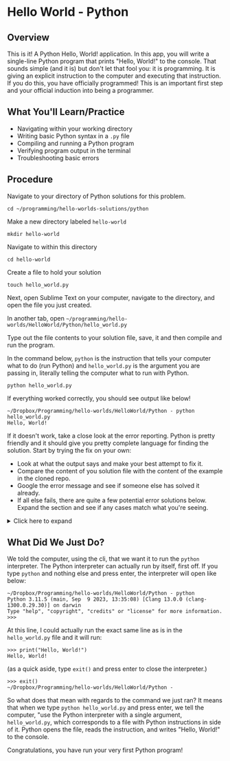 # Hello World - Python

## Overview

This is it! A Python Hello, World! application. In this app, you will write a single-line Python program that prints "Hello, World!" to the console. That sounds simple (and it is) but don't let that fool you: it is programming. It is giving an explicit instruction to the computer and executing that instruction. If you do this, you have officially programmed! This is an important first step and your official induction into being a programmer.

## What You'll Learn/Practice

- Navigating within your working directory
- Writing basic Python syntax in a `.py` file
- Compiling and running a Python program
- Verifying program output in the terminal
- Troubleshooting basic errors

## Procedure

Navigate to your directory of Python solutions for this problem.

```
cd ~/programming/hello-worlds-solutions/python
```

Make a new directory labeled `hello-world`

```
mkdir hello-world
```

Navigate to within this directory

```
cd hello-world
```

Create a file to hold your solution

```
touch hello_world.py
```

Next, open Sublime Text on your computer, navigate to the directory, and open the file you just created.

In another tab, open `~/programming/hello-worlds/HelloWorld/Python/hello_world.py`

Type out the file contents to your solution file, save, it and then compile and run the program.

In the command below, `python` is the instruction that tells your computer what to do (run Python) and `hello_world.py` is the argument you are passing in, literally telling the computer what to run with Python.

```
python hello_world.py
```

If everything worked correctly, you should see output like below!

```
~/Dropbox/Programming/hello-worlds/HelloWorld/Python - python hello_world.py 
Hello, World!
```

If it doesn't work, take a close look at the error reporting. Python is pretty friendly and it should give you pretty complete language for finding the solution. Start by trying the fix on your own:
- Look at what the output says and make your best attempt to fix it.
- Compare the content of you solution file with the content of the example in the cloned repo.
- Google the error message and see if someone else has solved it already.
- If all else fails, there are quite a few potential error solutions below. Expand the section and see if any cases match what you're seeing.

<details>

  <summary>Click here to expand</summary>
  
  - `SyntaxError: '(' was never closed`: You have an open parenthesis in your code file.
  - `SyntaxError: unterminated string literal (detected at line 2)`: You have an odd number of `"` characters in your code.
  - `IndentationError: unexpected indent`: One of the only gotchas, syntax-wise when it comes to Python is that it cares about spacing. It gets away without using things like curly brace characters the way Java does by using four spaces, literally four presses of the space bar, to determine the depth of blocks. This error means you have some spacing off. In the case of this example, you shouldn't really have any spaces since the instructions are only a single line. The other thing this could mean is you may have a tab character instead of four spaces. Yes, this actually matters, because the characters are different! To fix this and still be able to use the tab key instead of pressing space four times each time, here are some instructions within [Visual Studio Code](https://uchicago-cs.github.io/student-resource-guide/vscode/config.html#space-indentation) and [Sublime Text](https://www.sublimetext.com/docs/indentation.html).
  - `NameError: name 'prit' is not defined. Did you mean: 'print'?`: You misspelled the word `print`. Fix it and everything should work fine.

</details>

## What Did We Just Do?

We told the computer, using the cli, that we want it to run the `python` interpreter. The Python interpreter can actually run by itself, first off. If you type `python` and nothing else and press enter, the interpreter will open like below:

```
~/Dropbox/Programming/hello-worlds/HelloWorld/Python - python
Python 3.11.5 (main, Sep  9 2023, 13:35:08) [Clang 13.0.0 (clang-1300.0.29.30)] on darwin
Type "help", "copyright", "credits" or "license" for more information.
>>> 
```

At this line, I could actually run the exact same line as is in the `hello_world.py` file and it will run:

```
>>> print("Hello, World!")
Hello, World!
```

(as a quick aside, type `exit()` and press enter to close the interpreter.)

```
>>> exit()
~/Dropbox/Programming/hello-worlds/HelloWorld/Python -
```

So what does that mean with regards to the command we just ran? It means that when we type `python hello_world.py` and press enter, we tell the computer, "use the Python interpreter with a single argument, `hello_world.py`, which corresponds to a file with Python instructions in side of it. Python opens the file, reads the instruction, and writes "Hello, World!" to the console.

Congratulations, you have run your very first Python program!